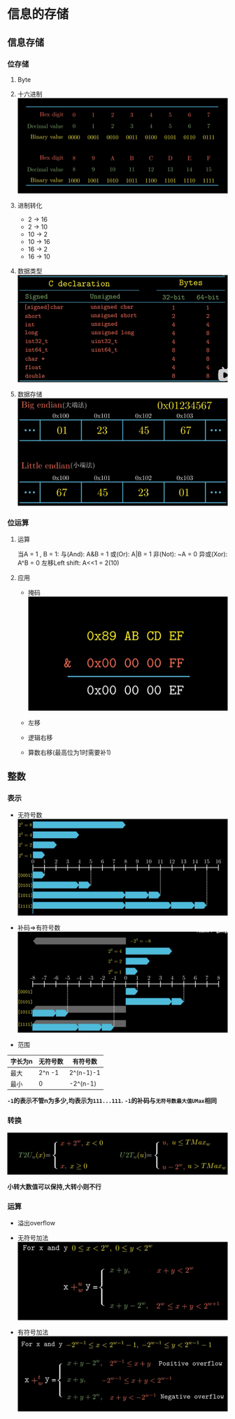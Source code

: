 # 信息的存储

## 信息存储
### 位存储
1. Byte
2. 十六进制
    ![](./images/2024-03-05-16-24-01.png)
3. 进制转化
    - 2 -> 16
    - 2 -> 10
    - 10 -> 2
    - 10 -> 16
    - 16 -> 2
    - 16 -> 10

4. 数据类型
    ![](./images/2024-03-05-16-27-06.png)

5. 数据存储
    ![](./images/2024-03-05-16-29-51.png)


### 位运算

1. 运算 

    当A = 1 , B = 1:
    与(And): A&B = 1
    或(Or): A|B = 1
    非(Not): ~A = 0
    异或(Xor): A^B = 0
    左移Left shift: A<<1 = 2(10)

2. 应用
   - 掩码
![](./images/2024-03-02-19-46-52.png)

    - 左移
    - 逻辑右移
    - 算数右移(最高位为1时需要补1)

## 整数
### 表示
- 无符号数
![](./images/2024-03-05-16-34-44.png)
- 补码=>有符号数
![](./images/2024-03-05-16-35-23.png)

- 范围

| 字长为n | 无符号数 | 有符号数 |
| --- | --- | --- |
| 最大 | 2^n -1 | 2^(n-1)-1 |
| 最小 | 0 | -2^(n-1) |

**`-1`的表示不管n为多少,均表示为`111...111`.**
**`-1`的补码与`无符号数最大值UMax`相同**

### 转换
![](./images/2024-03-05-16-42-26.png)

**小转大数值可以保持,大转小则不行**

### 运算
- 溢出overflow
- 无符号加法
  ![](./images/2024-03-05-18-04-04.png)

- 有符号加法
![](./images/2024-03-05-18-05-02.png)
